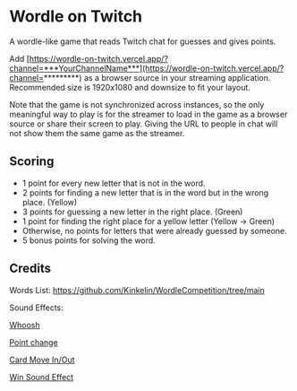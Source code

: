 # Wordle on Twitch

A wordle-like game that reads Twitch chat for guesses and gives points. 

Add [https://wordle-on-twitch.vercel.app/?channel=***YourChannelName***](https://wordle-on-twitch.vercel.app/?channel=*********) as a browser source in your streaming application. Recommended size is 1920x1080 and downsize to fit your layout.

Note that the game is not synchronized across instances, so the only meaningful way to play is for the streamer to load in the game as a browser source or share their screen to play. Giving the URL to people in chat will not show them the same game as the streamer.

## Scoring

- 1 point for every new letter that is not in the word.
- 2 points for finding a new letter that is in the word but in the wrong place. (Yellow)
- 3 points for guessing a new letter in the right place. (Green)
- 1 point for finding the right place for a yellow letter (Yellow → Green)
- Otherwise, no points for letters that were already guessed by someone.
- 5 bonus points for solving the word.

## Credits
Words List: https://github.com/Kinkelin/WordleCompetition/tree/main

Sound Effects:

[Whoosh](https://freesound.org/people/DJT4NN3R/sounds/449992/)

[Point change](https://freesound.org/people/plasterbrain/sounds/608431/)

[Card Move In/Out](https://freesound.org/people/filmfan87/sounds/108395/)

[Win Sound Effect](https://freesound.org/people/grunz/sounds/109663/)
